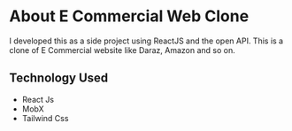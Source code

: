 # About E Commercial Web Clone

I developed this as a side project using ReactJS and the open API. This is a clone of E Commercial website like Daraz, Amazon
and so on.

## Technology Used

- React Js
- MobX
- Tailwind Css


